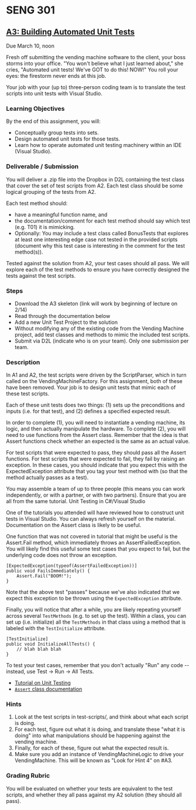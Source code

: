 # SENG 301

## [A3: Building Automated Unit Tests](https://hcitang.github.io/seng301/#!a3.md)
Due March 10, noon

Fresh off submitting the vending machine software to the client, your boss storms into your office. "You won't believe what I just learned about," she cries, "Automated unit tests! We've GOT to do this! NOW!" You roll your eyes: the firestorm never ends at this job.

Your job with your (up to) three-person coding team is to translate the test scripts into unit tests with Visual Studio.

### Learning Objectives
By the end of this assignment, you will:
* Conceptually group tests into sets.
* Design automated unit tests for those tests.
* Learn how to operate automated unit testing machinery within an IDE (Visual Studio).

### Deliverable / Submission
You will deliver a .zip file into the Dropbox in D2L containing the test class that cover the set of test scripts from A2. Each test class should be some logical grouping of the tests from A2.

Each test method should:
* have a meaningful function name, and
* the documentation/comment for each test method should say which test (e.g. T01) it is mimicking.
* Optionally: You may include a test class called BonusTests that explores at least one interesting edge case not tested in the provided scripts (document why this test case is interesting in the comment for the test method(s)).

Tested against the solution from A2, your test cases should all pass. We will explore each of the test methods to ensure you have correctly designed the tests against the test scripts.

### Steps
* Download the A3 skeleton (link will work by beginning of lecture on 2/14)
* Read through the documentation below
* Add a new Unit Test Project to the solution
* Without modifying any of the existing code from the Vending Machine project, add test classes and methods to mimic the included test scripts.
* Submit via D2L (indicate who is on your team). Only one submission per team.

### Description

In A1 and A2, the test scripts were driven by the ScriptParser, which in turn called on the VendingMachineFactory. For this assignment, both of these have been removed. Your job is to design unit tests that mimic each of these test scripts.

Each of these unit tests does two things: (1) sets up the preconditions and inputs (i.e. for that test), and (2) defines a specified expected result.

In order to complete (1), you will need to instantiate a vending machine, its logic, and then actually manipulate the hardware. To complete (2), you will need to use functions from the Assert class. Remember that the idea is that Assert functions check whether an expected is the same as an actual value.

For test scripts that were expected to pass, they should pass all the Assert functions. For test scripts that were expected to fail, they fail by raising an exception. In these cases, you should indicate that you expect this with the ExpectedException attribute that you tag your test method with (so that the method actually passes as a test).

You may assemble a team of up to three people (this means you can work independently, or with a partner, or with two partners). Ensure that you are all from the same tutorial.
Unit Testing in C#/Visual Studio

One of the tutorials you attended will have reviewed how to construct unit tests in Visual Studio. You can always refresh yourself on the material. Documentation on the Assert class is likely to be useful.

One function that was not covered in tutorial that might be useful is the Assert.Fail method, which immediately throws an AssertFailedException. You will likely find this useful some test cases that you expect to fail, but the underlying code does not throw an exception.

```[TestMethod]
[ExpectedException(typeof(AssertFailedException))]
public void FailsImmediately() {
    Assert.Fail("BOOM!");
}
```

Note that the above test "passes" because we've also indicated that we expect this exception to be thrown using the ```ExpectedException``` attribute.

Finally, you will notice that after a while, you are likely repeating yourself across several ```TestMethods``` (e.g. to set up the test). Within a class, you can set up (i.e. initialize) all the ```TestMethods``` in that class using a method that is labeled with the ```TestInitialize``` attribute.

```
[TestInitialize]
public void InitializeAllTests() {
    // blah blah blah
}
```

To test your test cases, remember that you don't actually "Run" any code -- instead, use Test -> Run -> All Tests.
* [Tutorial on Unit Testing](https://msdn.microsoft.com/en-us/library/hh694602.aspx?f=255&MSPPError=-2147217396)
* [```Assert``` class documentation](https://msdn.microsoft.com/en-us/library/microsoft.visualstudio.testtools.unittesting.assert.aspx)

### Hints
1. Look at the test scripts in test-scripts/, and think about what each script is doing.
2. For each test, figure out what it is doing, and translate these "what it is doing" into what manipulations should be happening against the vending machine.
3. Finally, for each of these, figure out what the expected result is.
4. Make sure you add an instance of VendingMachineLogic to drive your VendingMachine. This will be known as "Look for Hint 4" on #A3.

### Grading Rubric
You will be evaluated on whether your tests are equivalent to the test scripts, and whether they all pass against my A2 solution (they should all pass).
